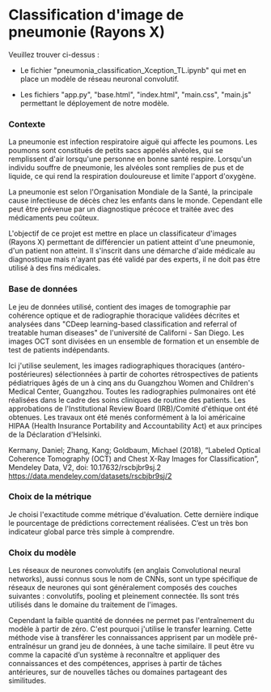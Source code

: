 # Classification d'image de pneumonie (Rayons X)

Veuillez trouver ci-dessus :

- Le fichier "pneumonia_classification_Xception_TL.ipynb" qui met en place un modèle de réseau neuronal convolutif.

- Les fichiers "app.py", "base.html", "index.html", "main.css", "main.js" permettant le déployement de notre modèle.


### Contexte

La pneumonie est infection respiratoire aiguë qui affecte les poumons. Les poumons sont constitués de petits sacs appelés alvéoles, qui se remplissent d'air lorsqu'une personne en bonne santé respire. Lorsqu'un individu souffre de pneumonie, les alvéoles sont remplies de pus et de liquide, ce qui rend la respiration douloureuse et limite l'apport d'oxygène.

La pneumonie est selon l'Organisation Mondiale de la Santé, la principale cause infectieuse de décès chez les enfants dans le monde. Cependant elle peut être prévenue par un diagnostique précoce et traitée avec des médicaments peu coûteux.

L'objectif de ce projet est mettre en place un classificateur d'images (Rayons X) permettant de différencier un patient atteint d'une pneumonie, d'un patient non atteint. Il s'inscrit dans une démarche d'aide médicale au diagnostique mais n'ayant pas été validé par des experts, il ne doit pas être utilisé à des fins médicales.


### Base de données

Le jeu de données utilisé, contient des images de tomographie par cohérence optique et de radiographie thoracique validées décrites et analysées dans "CDeep learning-based classification and referral of treatable human diseases" de l'université de Californi - San Diego. Les images OCT sont divisées en un ensemble de formation et un ensemble de test de patients indépendants.

Ici j'utilise seulement, les images radiographiques thoraciques (antéro-postérieures) sélectionnées à partir de cohortes rétrospectives de patients pédiatriques âgés de un à cinq ans du Guangzhou Women and Children's Medical Center, Guangzhou. Toutes les radiographies pulmonaires ont été réalisées dans le cadre des soins cliniques de routine des patients. Les approbations de l'Institutional Review Board (IRB)/Comité d'éthique ont été obtenues. Les travaux ont été menés conformément à la loi américaine HIPAA (Health Insurance Portability and Accountability Act) et aux principes de la Déclaration d'Helsinki.

Kermany, Daniel; Zhang, Kang; Goldbaum, Michael (2018), “Labeled Optical Coherence Tomography (OCT) and Chest X-Ray Images for Classification”, Mendeley Data, V2, doi: 10.17632/rscbjbr9sj.2 https://data.mendeley.com/datasets/rscbjbr9sj/2

### Choix de la métrique

Je choisi l'exactitude comme métrique d'évaluation. Cette dernière indique le pourcentage de prédictions correctement réalisées. C’est un très bon indicateur global parce très simple à comprendre. 

### Choix du modèle

Les réseaux de neurones convolutifs (en anglais Convolutional neural networks), aussi connus sous le nom de CNNs, sont un type spécifique de réseaux de neurones qui sont généralement composés des couches suivantes : convolutifs, pooling et pleinement connectée. Ils sont trés utilisés dans le domaine du traitement de l'images.

Cependant la faible quantité de données ne permet pas l'entraînement du modèle à partir de zéro. C'est pourquoi j'utilise le transfer learning. Cette méthode vise à transférer les connaissances apprisent par un modèle pré-entraînésur un grand jeu de données, à une tache similaire. Il peut être vu comme la capacité d’un système à reconnaître et appliquer des connaissances et des compétences, apprises à partir de tâches antérieures, sur de nouvelles tâches ou domaines partageant des similitudes.

